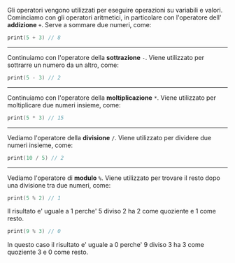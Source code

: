Gli operatori vengono utilizzati per eseguire operazioni su variabili e valori.
Cominciamo con gli operatori aritmetici, in particolare con l'operatore dell' **addizione** `+`.
Serve a sommare due numeri, come:
```swift
print(5 + 3) // 8
```

---

Continuiamo con l'operatore della **sottrazione** `-`.
Viene utilizzato per sottrarre un numero da un altro, come:
```swift
print(5 - 3) // 2
```

---

Continuiamo con l'operatore della **moltiplicazione** `*`.
Viene utilizzato per moltiplicare due numeri insieme, come:
```swift
print(5 * 3) // 15
```

---

Vediamo l'operatore della **divisione** `/`.
Viene utilizzato per dividere due numeri insieme, come:
```swift
print(10 / 5) // 2
```

---

Vediamo l'operatore di **modulo** `%`.
Viene utilizzato per trovare il resto dopo una divisione tra due numeri, come:
```swift
print(5 % 2) // 1
```
Il risultato e' uguale a 1 perche' 5 diviso 2 ha 2 come quoziente e 1 come resto.
```swift
print(9 % 3) // 0
```
In questo caso il risultato e' uguale a 0 perche' 9 diviso 3 ha 3 come quoziente 3 e 0 come resto.
